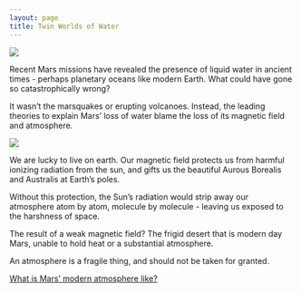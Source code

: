 ```yaml
---
layout: page
title: Twin Worlds of Water
---
```


<img src="/assets/Twin Worlds of Water.gif">

Recent Mars missions have revealed the presence of liquid water in ancient times - perhaps planetary
oceans like modern Earth. What could have gone so catastrophically wrong?

It wasn’t the marsquakes or erupting volcanoes. Instead, the leading theories to explain Mars’ loss
of water blame the loss of its magnetic field and atmosphere.

<img src="/assets/Earth Magnetic Field.gif">

We are lucky to live on earth. Our magnetic field protects us from harmful ionizing radiation from
the sun, and gifts us the beautiful Aurous Borealis and Australis at Earth’s poles.

Without this protection, the Sun’s radiation would strip away our atmosphere atom by atom, molecule
by molecule - leaving us exposed to the harshness of space.

The result of a weak magnetic field? The frigid desert that is modern day Mars, unable to hold heat
or a substantial atmosphere.

An atmosphere is a fragile thing, and should not be taken for granted.

<a class="link" href="/modern-atmosphere">What is Mars’ modern atmosphere like?</a>
